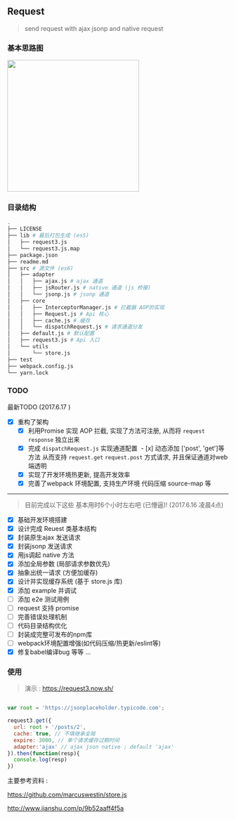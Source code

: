 Request
---
> send request with ajax jsonp and native request

### 基本思路图

<image src="https://olxvlcccu.qnssl.com/blog/g4kdu.jpg?imageslim" width=300/>

### 目录结构

``` sh
.
├── LICENSE
├── lib # 最后打包生成 (es5)
│   ├── request3.js 
│   └── request3.js.map
├── package.json
├── readme.md
├── src # 源文件 (es6)
│   ├── adapter
│   │   ├── ajax.js # ajax 通道 
│   │   ├── jsRouter.js # native 通道 (js 桥接)
│   │   └── jsonp.js # jsonp 通道
│   ├── core
│   │   ├── InterceptorManager.js # 拦截器 AOP的实现
│   │   ├── Request.js # Api 核心
│   │   ├── cache.js # 缓存
│   │   └── dispatchRequest.js # 请求通道分发
│   ├── default.js # 默认配置
│   ├── request3.js # Api 入口
│   └── utils
│       └── store.js
├── test
├── webpack.config.js
└── yarn.lock

```

### TODO

最新TODO (2017.6.17 )

- [x] 重构了架构
  - [x] 利用Promise 实现 AOP 拦截, 实现了方法可注册, 从而将 `request` `response` 独立出来
  - [x] 完成  `dispatchRequest.js` 实现通道配置
  - [x] 动态添加 ['post', 'get']等方法 从而支持 `request.get` `request.post` 方式请求, 并且保证通道对web端透明
  - [x] 实现了开发环境热更新, 提高开发效率
  - [x] 完善了webpack 环境配置, 支持生产环境 代码压缩 source-map 等
---
> 目前完成以下这些 基本用时6个小时左右吧 (已懵逼)! (2017.6.16 凌晨4点)

- [x] 基础开发环境搭建
- [x] 设计完成 Reuest 类基本结构
- [x] 封装原生ajax 发送请求
- [x] 封装jsonp 发送请求
- [x] 用js调起 native 方法 
- [x] 添加全局参数 (局部请求参数优先)
- [x] 抽象出统一请求 (方便加缓存)
- [x] 设计并实现缓存系统 (基于 store.js 库)
- [x] 添加 example 并调试
- [ ] 添加 e2e 测试用例
- [ ] request 支持 promise 
- [ ] 完善错误处理机制
- [ ] 代码目录结构优化
- [ ] 封装成完整可发布的npm库
- [ ] webpack环境配置增强(如代码压缩/热更新/eslint等)
- [x] 修复babel编译bug
等等 ...

### 使用 

> 演示 : https://request3.now.sh/

```js

var root = 'https://jsonplaceholder.typicode.com';

request3.get({
  url: root + '/posts/2',
  cache: true, // 不填继承全局
  expire: 3000, // 单个请求缓存过期时间
  adapter:'ajax' // ajax json native ; default 'ajax'
}).then(function(resp){
  console.log(resp)
})


```

主要参考资料 :

https://github.com/marcuswestin/store.js

http://www.jianshu.com/p/9b52aaff4f5a
